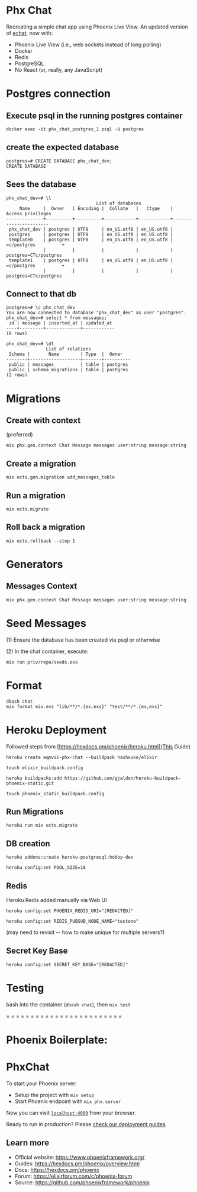 # Phx Chat

Recreating a simple chat app using Phoenix Live View. An updated version of [echat](https://github.com/eqmvii/echat), now with:

* Phoenix Live View (i.e., web sockets instead of long polling)
* Docker
* Redis
* PostgreSQL
* No React (or, really, any JavaScript)

# Postgres connection

## Execute psql in the running postgres container

`docker exec -it phx_chat_postgres_1 psql -U postgres`

## create the expected database

```
postgres=# CREATE DATABASE phx_chat_dev;
CREATE DATABASE
```

## Sees the database

```
phx_chat_dev=# \l
                                  List of databases
     Name     |  Owner   | Encoding |  Collate   |   Ctype    |   Access privileges
--------------+----------+----------+------------+------------+-----------------------
 phx_chat_dev | postgres | UTF8     | en_US.utf8 | en_US.utf8 |
 postgres     | postgres | UTF8     | en_US.utf8 | en_US.utf8 |
 template0    | postgres | UTF8     | en_US.utf8 | en_US.utf8 | =c/postgres          +
              |          |          |            |            | postgres=CTc/postgres
 template1    | postgres | UTF8     | en_US.utf8 | en_US.utf8 | =c/postgres          +
              |          |          |            |            | postgres=CTc/postgres
```

## Connect to that db

```
postgres=# \c phx_chat_dev
You are now connected to database "phx_chat_dev" as user "postgres".
phx_chat_dev=# select * from messages;
 id | message | inserted_at | updated_at
----+---------+-------------+------------
(0 rows)

phx_chat_dev=# \dt
               List of relations
 Schema |       Name        | Type  |  Owner
--------+-------------------+-------+----------
 public | messages          | table | postgres
 public | schema_migrations | table | postgres
(2 rows)
```

# Migrations

## Create with context

(preferred)

`mix phx.gen.context Chat Message messages user:string message:string`

## Create a migration

`mix ecto.gen.migration add_messages_table`

## Run a migration

`mix ecto.migrate`

## Roll back a migration

`mix ecto.rollback --step 1`

# Generators

## Messages Context

`mix phx.gen.context Chat Message messages user:string message:string`

# Seed Messages

(1) Ensure the database has been created via psql or otherwise

(2) In the chat container, execute:

`mix run priv/repo/seeds.exs`

# Format

```
dbash chat
mix format mix.exs "lib/**/*.{ex,exs}" "test/**/*.{ex,exs}"
```

# Heroku Deployment

Followed steps from [https://hexdocs.pm/phoenix/heroku.html](This Guide)

`heroku create eqmvii-phx-chat --buildpack hashnuke/elixir`

`touch elixir_buildpack.config`

`heroku buildpacks:add https://github.com/gjaldon/heroku-buildpack-phoenix-static.git`

`touch phoenix_static_buildpack.config`

## Run Migrations

`heroku run mix ecto.migrate`

## DB creation

`heroku addons:create heroku-postgresql:hobby-dev`

`heroku config:set POOL_SIZE=18`

## Redis

Heroku Redis added manually via Web UI

`heroku config:set PHOENIX_REDIS_URI="[REDACTED]"`

`heroku config:set REDIS_PUBSUB_NODE_NAME="testone"`

(may need to revisit -- how to make unique for multiple servers?)

## Secret Key Base

`heroku config:set SECRET_KEY_BASE="[REDACTED]"`

# Testing

bash into the container (`dbash chat`), then `mix test`

= = = = = = = = = = = = = = = = = = = = = = = =

# Phoenix Boilerplate:

# PhxChat

To start your Phoenix server:

  * Setup the project with `mix setup`
  * Start Phoenix endpoint with `mix phx.server`

Now you can visit [`localhost:4000`](http://localhost:4000) from your browser.

Ready to run in production? Please [check our deployment guides](https://hexdocs.pm/phoenix/deployment.html).

## Learn more

  * Official website: https://www.phoenixframework.org/
  * Guides: https://hexdocs.pm/phoenix/overview.html
  * Docs: https://hexdocs.pm/phoenix
  * Forum: https://elixirforum.com/c/phoenix-forum
  * Source: https://github.com/phoenixframework/phoenix
